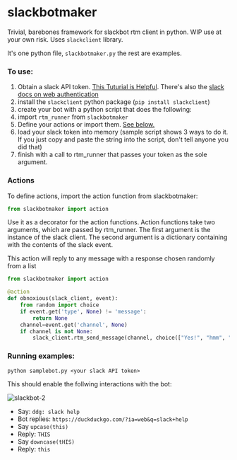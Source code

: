 # slackbotmaker
Trivial, barebones framework for slackbot rtm client in python.  WIP use at your own risk.  Uses `slackclient` library.

It's one python file, `slackbotmaker.py` the rest are examples.

### To use:

1.  Obtain a slack API token.  [This Tuturial is Helpful](https://www.fullstackpython.com/blog/build-first-slack-bot-python.html).  There's also the [slack docs on web authentication](https://api.slack.com/web#authentication)
1.  install the `slackclient` python package (`pip install slackclient`)
2.  create your bot with a python script that does the following:
  1.  import `rtm_runner` from `slackbotmaker`
  2.  Define your actions or import them.  [See below.](https://github.com/dmf24/slackbotmaker/blob/master/README.md#actions-files)
  3.  load your slack token into memory (sample script shows 3 ways to do it.  If you just copy and paste the string into the script, don't tell anyone you did that)
  4.  finish with a call to rtm_runner that passes your token as the sole argument.

### Actions

To define actions, import the action function from slackbotmaker:

```Python
from slackbotmaker import action
```

Use it as a decorator for the action functions.  Action functions take two arguments, which are passed by rtm_runner.  The first argument is the instance of the slack client.  The second argument is a dictionary containing with the contents of the slack event.

This action will reply to any message with a response chosen randomly from a list

```Python
from slackbotmaker import action

@action
def obnoxious(slack_client, event):
    from random import choice
    if event.get('type', None) != 'message':
        return None
    channel=event.get('channel', None)
    if channel is not None:
        slack_client.rtm_send_message(channel, choice(["Yes!", "hmm", "oic", "mos def", "oh :("]))

```

### Running examples:


```
python samplebot.py <your slack API token>
```

This should enable the follwing interactions with the bot:

![slackbot-2](https://cloud.githubusercontent.com/assets/8546901/17352486/ce38502c-5904-11e6-972b-62d7faef88e9.png)

- Say: `ddg: slack help`
- Bot replies: `https://duckduckgo.com/?ia=web&q=slack+help`
- Say `upcase(this)`
- Reply: `THIS`
- Say `downcase(tHIS)`
- Reply: `this`
